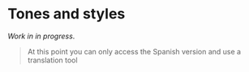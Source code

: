 # Tones and styles

_Work in in progress_. 

> At this point you can only access the Spanish version and use a translation tool